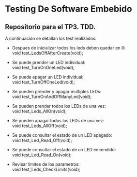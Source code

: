 # Testing De Software Embebido

## Repositorio para el TP3. TDD.

A continuación se detallan los test realizados:

- Despues de inicializar todos los leds deben quedar en 0:  
  void test_LedsOffAfterCreate(void);
  
  
- Se puede prender un LED individual:  
  void test_TurnOnOneLed(void);
  
  
- Se puede apagar un LED individual:  
  void test_TurnOffOneLed(void);
  
  
- Se pueden prender y apagar multiples LEDs:  
  void test_TurnOnAndOffManyLed(void);
  
  
- Se pueden prender todos los LEDs de una vez:  
  void test_Leds_AllOn(void);
  
  
- Se pueden apagar todos los LEDs de una vez:  
  void test_Leds_AllOff(void);
  
  
- Se puede consultar el estado de un LED apagado:  
  void test_Led_Read_Off(void);
  
  
- Se puede consultar el estado de un LED encendido:  
  void test_Led_Read_On(void);
  
  
- Revisar limites de los parametros:  
  void test_Leds_CheckLimits(void);
